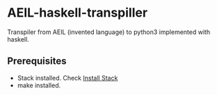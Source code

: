 # AEIL-haskell-transpiller

Transpiler from AEIL (invented language) to python3 implemented with haskell.

## Prerequisites
* Stack installed. Check [Install Stack](https://docs.haskellstack.org/en/stable/install_and_upgrade/)
* make installed.